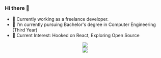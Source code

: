 ### Hi there 👋

- 🔭 Currently working as a freelance developer.
- 🌱 I’m currently pursuing Bachelor's degree in Computer Engineering (Third Year)
- 📖 Current Interest: Hooked on React, Exploring Open Source

<center><img src="https://github-readme-stats.vercel.app/api/top-langs/?username=anujjoshi63&count_private=true&theme=react&hide_border=1" /></center>

<center><img src="https://github-readme-stats.vercel.app/api?username=anujjoshi63&count_private=true&theme=react&hide_border=0" /></center>
